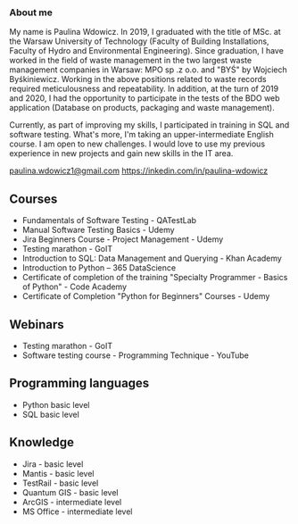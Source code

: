 ### About me

My name is Paulina Wdowicz. In 2019, I graduated with the title of MSc. at the Warsaw University of Technology (Faculty of Building Installations, Faculty of Hydro and Environmental Engineering). Since graduation, I have worked in the field of waste management in the two largest waste management companies in Warsaw: MPO sp .z o.o. and "BYŚ" by Wojciech Byśkiniewicz. Working in the above positions related to waste records required meticulousness and repeatability. In addition, at the turn of 2019 and 2020, I had the opportunity to participate in the tests of the BDO web application (Database on products, packaging and waste management).

Currently, as part of improving my skills, I participated in training in SQL and software testing. What's more, I'm taking an upper-intermediate English course. I am open to new challenges. I would love to use my previous experience in new projects and gain new skills in the IT area.

paulina.wdowicz1@gmail.com
https://inkedin.com/in/paulina-wdowicz

## Courses
- Fundamentals of Software Testing - QATestLab
- Manual Software Testing Basics - Udemy
- Jira Beginners Course - Project Management - Udemy
- Testing marathon - GoIT
- Introduction to SQL: Data Management and Querying - Khan Academy
- Introduction to Python – 365 DataScience
- Certificate of completion of the training "Specialty Programmer - Basics of Python" - Code Academy
- Certificate of Completion "Python for Beginners" Courses - Udemy

## Webinars
- Testing marathon - GoIT
- Software testing course - Programming Technique - YouTube

## Programming languages
- Python basic level
- SQL basic level

## Knowledge
- Jira - basic level
- Mantis - basic level
- TestRail - basic level
- Quantum GIS - basic level
- ArcGIS - intermediate level
- MS Office - intermediate level
